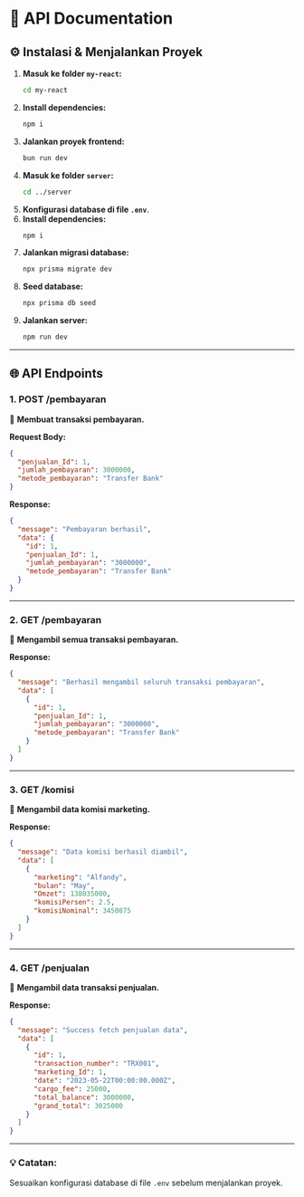 # 📄 **API Documentation**

## ⚙️ **Instalasi & Menjalankan Proyek**

1. **Masuk ke folder `my-react`:**
   ```sh
   cd my-react
   ```
2. **Install dependencies:**
   ```sh
   npm i
   ```
3. **Jalankan proyek frontend:**
   ```sh
   bun run dev
   ```
4. **Masuk ke folder `server`:**
   ```sh
   cd ../server
   ```
5. **Konfigurasi database di file `.env`**.
6. **Install dependencies:**
   ```sh
   npm i
   ```
7. **Jalankan migrasi database:**
   ```sh
   npx prisma migrate dev
   ```
8. **Seed database:**
   ```sh
   npx prisma db seed
   ```
9. **Jalankan server:**
   ```sh
   npm run dev
   ```

---

## 🌐 **API Endpoints**

### 1. **POST /pembayaran**

🔹 **Membuat transaksi pembayaran.**

**Request Body:**

```json
{
  "penjualan_Id": 1,
  "jumlah_pembayaran": 3000000,
  "metode_pembayaran": "Transfer Bank"
}
```

**Response:**

```json
{
  "message": "Pembayaran berhasil",
  "data": {
    "id": 1,
    "penjualan_Id": 1,
    "jumlah_pembayaran": "3000000",
    "metode_pembayaran": "Transfer Bank"
  }
}
```

---

### 2. **GET /pembayaran**

🔹 **Mengambil semua transaksi pembayaran.**

**Response:**

```json
{
  "message": "Berhasil mengambil seluruh transaksi pembayaran",
  "data": [
    {
      "id": 1,
      "penjualan_Id": 1,
      "jumlah_pembayaran": "3000000",
      "metode_pembayaran": "Transfer Bank"
    }
  ]
}
```

---

### 3. **GET /komisi**

🔹 **Mengambil data komisi marketing.**

**Response:**

```json
{
  "message": "Data komisi berhasil diambil",
  "data": [
    {
      "marketing": "Alfandy",
      "bulan": "May",
      "Omzet": 138035000,
      "komisiPersen": 2.5,
      "komisiNominal": 3450875
    }
  ]
}
```

---

### 4. **GET /penjualan**

🔹 **Mengambil data transaksi penjualan.**

**Response:**

```json
{
  "message": "Success fetch penjualan data",
  "data": [
    {
      "id": 1,
      "transaction_number": "TRX001",
      "marketing_Id": 1,
      "date": "2023-05-22T00:00:00.000Z",
      "cargo_fee": 25000,
      "total_balance": 3000000,
      "grand_total": 3025000
    }
  ]
}
```

---

### 💡 **Catatan:**

Sesuaikan konfigurasi database di file `.env` sebelum menjalankan proyek.
